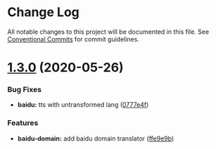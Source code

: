 # Change Log

All notable changes to this project will be documented in this file.
See [Conventional Commits](https://conventionalcommits.org) for commit guidelines.

# [1.3.0](https://github.com/OpenTranslate/OpenTranslate/compare/v1.2.0...v1.3.0) (2020-05-26)


### Bug Fixes

* **baidu:** tts with untransformed lang ([0777e4f](https://github.com/OpenTranslate/OpenTranslate/commit/0777e4f))


### Features

* **baidu-domain:** add baidu domain translator ([ffe9e9b](https://github.com/OpenTranslate/OpenTranslate/commit/ffe9e9b))
